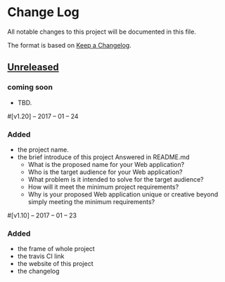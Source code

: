 # Change Log
All notable changes to this project will be documented in this file.

The format is based on [Keep a Changelog](http://keepachangelog.com/).

## [Unreleased]
### coming soon
- TBD.

#[v1.20] – 2017 – 01 – 24
### Added
-	the project name.
-	the brief introduce of this project 
 Answered in README.md
    - What is the proposed name for your Web application?
    - Who is the target audience for your Web application?
    - What problem is it intended to solve for the target audience?
    - How will it meet the minimum project requirements?
    - Why is your proposed Web application unique or creative beyond simply meeting the minimum requirements?

#[v1.10] – 2017 – 01 – 23
### Added
-	the frame of whole project
-	the travis CI link
-	the website of this project
-	the changelog 



[Unreleased]: https://github.com/infsci2560sp17/full-stack-web-Hannah0108/compare/v1.20...HEAD
[v1.2]: https://github.com/infsci2560sp17/full-stack-web-Hannah0108/compare/v1.10...v1.20
[v1.1]: https://github.com/infsci2560sp17/full-stack-web-BriHannah0108/compare/...v1.10
